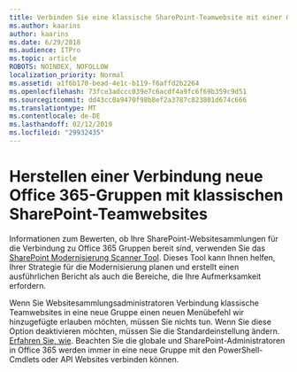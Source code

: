 ```yaml
---
title: Verbinden Sie eine klassische SharePoint-Teamwebsite mit einer Gruppe
ms.author: kaarins
author: kaarins
ms.date: 6/29/2018
ms.audience: ITPro
ms.topic: article
ROBOTS: NOINDEX, NOFOLLOW
localization_priority: Normal
ms.assetid: a1f6b170-bead-4e1c-b119-f6affd2b2264
ms.openlocfilehash: 73fce3adccc039e7c6acdf4a9fc6f69b359c9d51
ms.sourcegitcommit: dd43cc0a9470f98b8ef2a3787c823801d674c666
ms.translationtype: MT
ms.contentlocale: de-DE
ms.lasthandoff: 02/12/2019
ms.locfileid: "29932435"
---
```

# <a name="connect-classic-sharepoint-team-sites-to-new-office-365-groups"></a>Herstellen einer Verbindung neue Office 365-Gruppen mit klassischen SharePoint-Teamwebsites

Informationen zum Bewerten, ob Ihre SharePoint-Websitesammlungen für die Verbindung zu Office 365 Gruppen bereit sind, verwenden Sie das [SharePoint Modernisierung Scanner Tool](https://go.microsoft.com/fwlink/?linkid=873066). Dieses Tool kann Ihnen helfen, Ihrer Strategie für die Modernisierung planen und erstellt einen ausführlichen Bericht als auch die Bereiche, die Ihre Aufmerksamkeit erfordern.
  
Wenn Sie Websitesammlungsadministratoren Verbindung klassische Teamwebsites in eine neue Gruppe einen neuen Menübefehl wir hinzugefügte erlauben möchten, müssen Sie nichts tun. Wenn Sie diese Option deaktivieren möchten, müssen Sie die Standardeinstellung ändern. [Erfahren Sie, wie](https://go.microsoft.com/fwlink/?linkid=2004316). Beachten Sie die globale und SharePoint-Administratoren in Office 365 werden immer in eine neue Gruppe mit den PowerShell-Cmdlets oder API Websites verbinden können.
  

